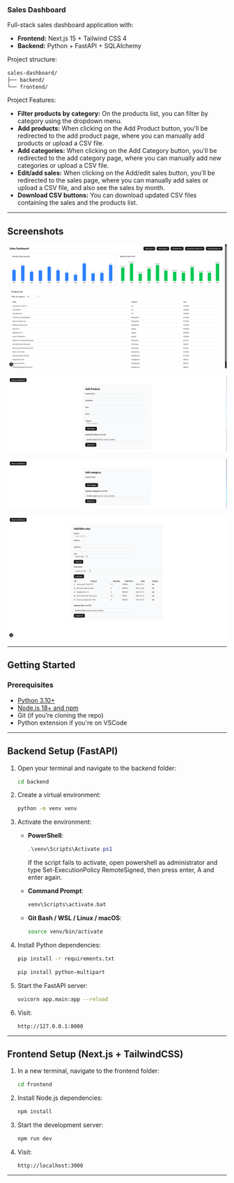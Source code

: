 ### Sales Dashboard

Full-stack sales dashboard application with:

* **Frontend:** Next.js 15 + Tailwind CSS 4
* **Backend:** Python + FastAPI + SQLAlchemy

Project structure:

```
sales-dashboard/
├── backend/
└── frontend/
```

Project Features: 

* **Filter products by category:** On the products list, you can filter by category using the dropdown menu.
* **Add products:** When clicking on the Add Product button, you'll be redirected to the add product page, where you can manually add products or upload a CSV file.
* **Add categories:** When clicking on the Add Category button, you'll be redirected to the add category page, where you can manually add new categories or upload a CSV file.
* **Edit/add sales:** When clicking on the Add/edit sales button, you'll be redirected to the sales page, where you can manually add sales or upload a CSV file, and also see the sales by month.
* **Download CSV buttons:** You can download updated CSV files containing the sales and the products list.
---

## Screenshots

![main page](https://github.com/Lucascordovaa/sales-dashboard/blob/main/screenshots/print1.PNG)

![add product](https://github.com/Lucascordovaa/sales-dashboard/blob/main/screenshots/print3.PNG)

![add category](https://github.com/Lucascordovaa/sales-dashboard/blob/main/screenshots/print2.PNG)

![add sales](https://github.com/Lucascordovaa/sales-dashboard/blob/main/screenshots/print4.PNG)

---

## Getting Started

### Prerequisites

* [Python 3.10+](https://www.python.org/downloads/)
* [Node.js 18+ and npm](https://nodejs.org/)
* Git (if you’re cloning the repo)
* Python extension if you're on VSCode

---

## Backend Setup (FastAPI)

1. Open your terminal and navigate to the backend folder:

   ```bash
   cd backend
   ```

2. Create a virtual environment:

   ```bash
   python -m venv venv
   ```

3. Activate the environment:

   * **PowerShell**:

     ```powershell
     .\venv\Scripts\Activate.ps1
     ```
     If the script fails to activate, open powershell as administrator and type Set-ExecutionPolicy RemoteSigned, then press enter, A and enter again.
   * **Command Prompt**:

     ```cmd
     venv\Scripts\activate.bat
     ```
   * **Git Bash / WSL / Linux / macOS**:

     ```bash
     source venv/bin/activate
     ```

4. Install Python dependencies:

   ```bash
   pip install -r requirements.txt
   ```
   ```bash
   pip install python-multipart
   ```
5. Start the FastAPI server:

   ```bash
   uvicorn app.main:app --reload
   ```

6. Visit:

   ```
   http://127.0.0.1:8000
   ```

---

## Frontend Setup (Next.js + TailwindCSS)

1. In a new terminal, navigate to the frontend folder:

   ```bash
   cd frontend
   ```

2. Install Node.js dependencies:

   ```bash
   npm install
   ```

3. Start the development server:

   ```bash
   npm run dev
   ```

4. Visit:

   ```
   http://localhost:3000
   ```

---
